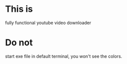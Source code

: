 # This is
fully functional youtube video downloader

# Do not
start exe file in default terminal, you won't see the colors.
